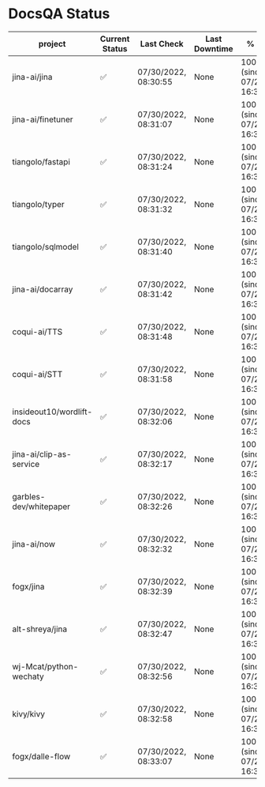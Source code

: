 # DocsQA Status

|         project         |Current Status|     Last Check     |Last Downtime|              % Uptime              |
|-------------------------|--------------|--------------------|-------------|------------------------------------|
|jina-ai/jina             |✅            |07/30/2022, 08:30:55|None         |100.000 (since 07/29/2022, 16:38:18)|
|jina-ai/finetuner        |✅            |07/30/2022, 08:31:07|None         |100.000 (since 07/29/2022, 16:38:18)|
|tiangolo/fastapi         |✅            |07/30/2022, 08:31:24|None         |100.000 (since 07/29/2022, 16:38:18)|
|tiangolo/typer           |✅            |07/30/2022, 08:31:32|None         |100.000 (since 07/29/2022, 16:38:18)|
|tiangolo/sqlmodel        |✅            |07/30/2022, 08:31:40|None         |100.000 (since 07/29/2022, 16:38:18)|
|jina-ai/docarray         |✅            |07/30/2022, 08:31:42|None         |100.000 (since 07/29/2022, 16:38:18)|
|coqui-ai/TTS             |✅            |07/30/2022, 08:31:48|None         |100.000 (since 07/29/2022, 16:38:18)|
|coqui-ai/STT             |✅            |07/30/2022, 08:31:58|None         |100.000 (since 07/29/2022, 16:38:18)|
|insideout10/wordlift-docs|✅            |07/30/2022, 08:32:06|None         |100.000 (since 07/29/2022, 16:38:18)|
|jina-ai/clip-as-service  |✅            |07/30/2022, 08:32:17|None         |100.000 (since 07/29/2022, 16:38:18)|
|garbles-dev/whitepaper   |✅            |07/30/2022, 08:32:26|None         |100.000 (since 07/29/2022, 16:38:18)|
|jina-ai/now              |✅            |07/30/2022, 08:32:32|None         |100.000 (since 07/29/2022, 16:38:18)|
|fogx/jina                |✅            |07/30/2022, 08:32:39|None         |100.000 (since 07/29/2022, 16:38:18)|
|alt-shreya/jina          |✅            |07/30/2022, 08:32:47|None         |100.000 (since 07/29/2022, 16:38:18)|
|wj-Mcat/python-wechaty   |✅            |07/30/2022, 08:32:56|None         |100.000 (since 07/29/2022, 16:38:18)|
|kivy/kivy                |✅            |07/30/2022, 08:32:58|None         |100.000 (since 07/29/2022, 16:38:18)|
|fogx/dalle-flow          |✅            |07/30/2022, 08:33:07|None         |100.000 (since 07/29/2022, 16:38:18)|
